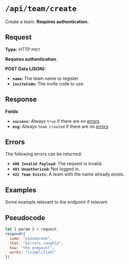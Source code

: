 # `/api/team/create`

Create a team. **Requires authentication.**

## Request

**Type:** HTTP `POST`

**Requires authentication.**

**POST Data (JSON):**

- **`name`:** The team name to register
- **`inviteCode`:** The invite code to use

## Response

**Fields**:

- **`success`:** Always `true` if there are no [errors](#errors)
- **`msg`:** Always `team created` if there are no [errors](#errors)

## Errors

The following errors can be returned:

- **`400 Invalid Payload`:** The request is invalid.
- **`403 Unauthorized`:** Not logged in.
- **`422 Team Exists`:** A team with the name already exists.

## Examples

Some example relevant to the endpoint if relevant

## Pseudocode

```js
let { param } = request;
respond({
  some: "pseudocode",
  that: "mirrors roughly",
  how: "the endpoint",
  works: "(simplified)"
})
```